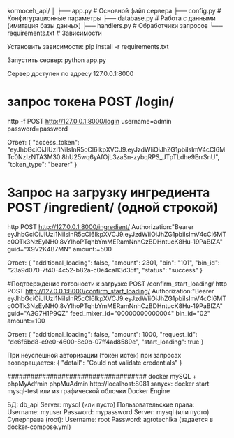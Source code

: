 kormoceh_api/
│
├── app.py                # Основной файл сервера
├── config.py             # Конфигурационные параметры
├── database.py           # Работа с данными (имитация базы данных)
├── handlers.py           # Обработчики запросов
└── requirements.txt      # Зависимости


Установить зависимости:
pip install -r requirements.txt

Запустить сервер:
python app.py

Сервер доступен по адресу 127.0.0.1:8000

# запрос токена POST /login/
http -f POST http://127.0.0.1:8000/login username=admin password=password

Ответ:
{
    "access_token": "eyJhbGciOiJIUzI1NiIsInR5cCI6IkpXVCJ9.eyJzdWIiOiJhZG1pbiIsImV4cCI6MTc0NzIzNTA3M30.8hU25wq6yAfOjL3zaSn-zybqRPS_JTpTLdhe9ErrSnU",
    "token_type": "bearer"
}



# Запрос на загрузку ингредиента POST /ingredient/ (одной строкой)
http POST http://127.0.0.1:8000/ingredient/ Authorization:"Bearer eyJhbGciOiJIUzI1NiIsInR5cCI6IkpXVCJ9.eyJzdWIiOiJhZG1pbiIsImV4cCI6MTc0OTk3NzEyNH0.8vYIhoPTqhbYmMERamNnhCzBDHntucK8Hu-19PaBIZA" guid="X9V2K4B7MN" amount:=500

Ответ:
{
    "additional_loading": false,
    "amount": 2301,
    "bin": "101",
    "bin_id": "23a9d070-7f40-4c52-b82a-c0e4ca83d35f",
    "status": "success"
}

#Подтверждение готовности к загрузке POST /confirm_start_loading/
http POST http://127.0.0.1:8000/confirm_start_loading/ Authorization:"Bearer eyJhbGciOiJIUzI1NiIsInR5cCI6IkpXVCJ9.eyJzdWIiOiJhZG1pbiIsImV4cCI6MTc0OTk3NzEyNH0.8vYIhoPTqhbYmMERamNnhCzBDHntucK8Hu-19PaBIZA" guid="A3G7H1P9QZ" feed_mixer_id="00000000000004" bin_id="02" amount:=100

Ответ:
{
    "additional_loading": false,
    "amount": 1000,
    "request_id": "de6f6bd8-e9e0-4600-8c0b-07ff4ad8589e",
    "start_loading": true
}



При неуспешной авторизации (токен истек) при запросах возворащается:
{
    "detail": "Could not validate credentials"
}

####################################
docker mySQL + phpMyAdfmin
phpMuAdmin    http://localhost:8081
запуск:
docker start mysql-test
или из графической облочки Docker Engine


БД:     db_api
Server: mysql (или пусто)
    Пользовательские права:
            Username: myuser
            Password: mypassword
            Server: mysql (или пусто)
    Суперправа (root):
            Username: root
            Password: agrotechika (задается  в docker-compose.yml)

